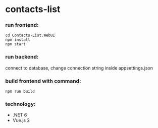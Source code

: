 # contacts-list
### run frontend:
 ```
 cd Contacts-List.WebUI
npm install
npm start

```
### run backend:

connect to database, change connection string inside appsettings.json

### build frontend with command:
``` npm run build ```

### technology:
- .NET 6 
- Vue.js 2


